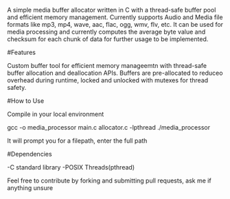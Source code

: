 A simple media buffer allocator written in C with a thread-safe buffer pool and efficient memory management.
Currently supports Audio and Media file formats like mp3, mp4, wave, aac, flac, ogg, wmv, flv, etc.
It can be used for media processing and currently computes the average byte value and checksum for each chunk of data for further usage to be implemented.

#Features

Custom buffer tool for efficient memory manageemtn with thread-safe buffer allocation and deallocation APIs. 
Buffers are pre-allocated to reduceo overhead during runtime, locked and unlocked with mutexes for thread safety. 

#How to Use

Compile in your local environment


gcc -o media_processor main.c allocator.c -lpthread
./media_processor

It will prompt you for a filepath, enter the full path 

#Dependencies

-C standard library
-POSIX Threads(pthread)

Feel free to contribute by forking and submitting pull requests, ask me if anything unsure
